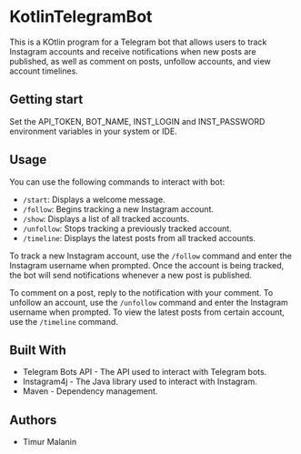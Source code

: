 # KotlinTelegramBot

This is a KOtlin program for a Telegram bot that allows users to track Instagram accounts and receive notifications when new posts are published, as well as comment on posts, unfollow accounts, and view account timelines.

## Getting start

Set the API_TOKEN, BOT_NAME, INST_LOGIN and INST_PASSWORD environment variables in your system or IDE.

## Usage

You can use the following commands to interact with bot:

* `/start`: Displays a welcome message.
* `/follow`: Begins tracking a new Instagram account.
* `/show`: Displays a list of all tracked accounts.
* `/unfollow`: Stops tracking a previously tracked account.
* `/timeline`: Displays the latest posts from all tracked accounts.

To track a new Instagram account, use the `/follow` command and enter the Instagram username when prompted. Once the account is being tracked, the bot will send notifications whenever a new post is published.

To comment on a post, reply to the notification with your comment. To unfollow an account, use the `/unfollow` command and enter the Instagram username when prompted. To view the latest posts from certain account, use the `/timeline` command.

## Built With

* Telegram Bots API - The API used to interact with Telegram bots.
* Instagram4j - The Java library used to interact with Instagram.
* Maven - Dependency management.

## Authors

* Timur Malanin
